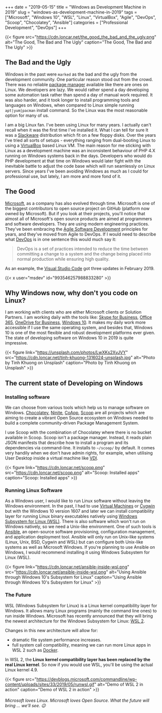 +++
date = "2019-05-15"
title = "Windows as Development Machine in 2019"
slug = "windows-as-development-machine-in-2019"
tags = ["Microsoft", "Windows 10", "WSL", "Linux", "VirtualBox", "Agile", "DevOps", "Scoop", "Chocolatey", "Ansible"]
categories = ["Professional Development", "DevOps"]
+++

{{< figure src="https://cdn.loncar.net/the_good_the_bad_and_the_ugly.png" alt="The Good, The Bad and The Ugly" caption="The Good, The Bad and The Ugly" >}}

## The Bad and the Ugly

Windows in the past were `marked` as the bad and the ugly from the development community. One particular reason stood out from the crowd. There was no reliable [package manager](https://en.wikipedia.org/wiki/Package_manager) available like there are ones on Linux. We developers are lazy. We would rather spend a day developing some automation task rather than spend a day of manual work required.
It was also harder, and it took longer to install programming tools and languages on Windows, when compared to Linux simple running `apt|yum|pacman` install command. So the Linux was the most reasonable option for many of us.

I am a big Linux fan. I've been using Linux for many years. I actually can't recall when it was the first time I've installed it. What I can tell for sure It was a [Slackware](http://www.slackware.com/) distribution which fit on a few floppy disks.  Over the years I've tried all sorts of setups - everything ranging from dual-booting Linux to using a [VirtualBox](https://www.virtualbox.org/) based Linux VM. The main reason for me sticking with Linux as a development machine was an inconsistent behaviour of PHP 4.X running on Windows systems back in the days. Developers who would do PHP development at that time on Windows would later fight with the inevitable battle to adjust the code base which will run seamlessly on Linux servers.
Since years I've been avoiding Windows as much as I could for professional use, but lately, I am more and more fond of it.

## The Good

[Microsoft](https://www.microsoft.com/), as a company has also evolved through time. Microsoft is one of the biggest contributors to open source project on GitHub (platform now owned by Microsoft). But if you look at their projects, you'll notice that almost all of Microsoft's open source products are aimed at programmers and software developers. They are using modern engineering practices. They've been embracing the [Agile Software Development](https://agilemanifesto.org/) principles for years, and they've moved from Agile to DevOps. If I would need to describe what [DevOps](https://en.wikipedia.org/wiki/DevOps) is in one sentence this would much say it:

> DevOps is a set of practices intended to reduce the time between committing a change to a system and the change being placed into normal production while ensuring high quality.

As an example, the [Visual Studio Code](https://code.visualstudio.com/updates/v1_32) got three updates in February 2019.

{{< x user="msdev" id="993546257988833280" >}}

## Why Windows now, why don't you code on Linux?

I am working with clients who are either Microsoft clients or Solution Partners. I am working daily with the tools like: [Skype for Business](https://www.skype.com/en/business/), [Office 365](https://www.office.com/), [OneDrive for Business](https://onedrive.live.com/about/de-de/business/), [Windows 10](https://www.microsoft.com/en-us/windows). It makes my daily work more accessible if I use the same operating system, and besides that, Windows 10 is one of the most flexible and robust development platforms ever given. The state of developing software on Windows 10 in 2019 is quite impressive.

{{< figure link="https://unsplash.com/photos/LwXKs2XvJVY" src="https://cdn.loncar.net/tinh-khuong-1316024-unsplash.jpg" alt="Photo by Tinh Khuong on Unsplash" caption="Photo by Tinh Khuong on Unsplash" >}}


## The current state of Developing on Windows

### Installing software

We can choose from various tools which help us to manage software on Windows. [Chocolatey](https://chocolatey.org/), [Ninite](https://ninite.com/), [CoApp](http://coapp.org/), [Scoop](https://scoop.sh/) are all projects which are aiming to create a vibrant Open Source ecosystem on Windows needed to build a complete community-driven Package Management System.

I use Scoop with the combination of Chocolatey where there is no bucket available in Scoop. Scoop isn't a package manager. Instead, it reads plain JSON manifests that describe how to install a program and its dependencies via command-line. It installs to `~/scoop/` by default. It comes very handily when we don't have admin rights, for example, when utilising User Desktop inside a virtual machine like [VDI](https://www.citrix.com/glossary/vdi.html).

{{< figure link="https://cdn.loncar.net/scoop.png" src="https://cdn.loncar.net/scoop.png" alt="Scoop: Installed apps" caption="Scoop: Installed apps" >}}

### Running Linux Software

As a Windows user, I would like to run Linux software without leaving the Windows environment. In the past, I had to use [Virtual Machines](https://en.wikipedia.org/wiki/Virtual_machine) or [Cygwin](https://www.cygwin.com/) but with the Windows 10 version 1607 and later we can install compatibility layer for running Linux binary executables natively using [Windows Subsystem for Linux (WSL)](https://docs.microsoft.com/en-us/windows/wsl/about). There is also software which won't run on Windows natively, so we need a Unix-like environment. One of such tools is [Ansible](https://www.ansible.com/), an open-source software provisioning, configuration management, and application deployment tool. Ansible will only run on Unix-like systems (Linux, Unix, BSD, Cygwin and WSL) but can configure both Unix-like systems as well as Microsoft Windows. If you're planning to use Ansible on Windows, I would recommend installing it using Windows Subsystem for Linux (WSL).

{{< figure link="https://cdn.loncar.net/ansible-inside-wsl.png" src="https://cdn.loncar.net/ansible-inside-wsl.png" alt="Using Ansible through Windows 10's Subsystem for Linux" caption="Using Ansible through Windows 10's Subsystem for Linux" >}}

### The Future

WSL (Windows Subsystem for Linux) is a Linux kernel compatibility layer for Windows. It allows many Linux programs (mainly the command line ones) to run inside Windows. Microsoft has recently announced that they will bring the newest architecture for the Windows Subsystem for Linux: [WSL 2](https://devblogs.microsoft.com/commandline/announcing-wsl-2/).

Changes in this new architecture will allow for:

* dramatic file system performance increases.
* full system call compatibility, meaning we can run more Linux apps in WSL 2 such as [Docker](https://www.docker.com/).

In WSL 2, the **Linux kernel compatibility layer has been replaced by the real Linux kernel**. So now if you would use WSL, you'll be using the actual Linux kernel 4.9.


{{< figure src="https://devblogs.microsoft.com/commandline/wp-content/uploads/sites/33/2019/05/runwsl.gif" alt="Demo of WSL 2 in action" caption="Demo of WSL 2 in action" >}}

###### Microsoft loves Linux. Microsoft loves Open Source. What the future will bring ... we'll see. 😉

